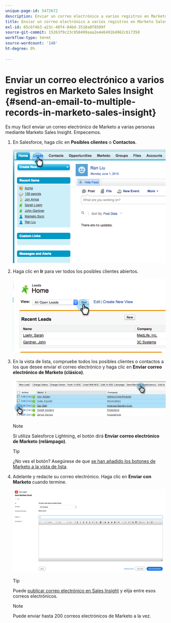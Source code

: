 ```yaml
---
unique-page-id: 5472672
description: Enviar un correo electrónico a varios registros en Marketo Sales Insight - Marketo Docs - Documentación del producto
title: Enviar un correo electrónico a varios registros en Marketo Sales Insight
exl-id: 65c6f4b3-a23c-40f4-84bd-3510a0f8509f
source-git-commit: 15263f9c23c958499aaa2e4e6491b4962c617358
workflow-type: tm+mt
source-wordcount: '148'
ht-degree: 0%

---
```


# Enviar un correo electrónico a varios registros en Marketo Sales Insight {#send-an-email-to-multiple-records-in-marketo-sales-insight}

Es muy fácil enviar un correo electrónico de Marketo a varias personas mediante Marketo Sales Insight. Empecemos.

1. En Salesforce, haga clic en **Posibles clientes** o **Contactos**.

   ![](assets/send-an-email-to-multiple-records-in-marketo-sales-insight-1.png)

1. Haga clic en **Ir** para ver todos los posibles clientes abiertos.

   ![](assets/send-an-email-to-multiple-records-in-marketo-sales-insight-2.png)

1. En la vista de lista, compruebe todos los posibles clientes o contactos a los que desee enviar el correo electrónico y haga clic en **Enviar correo electrónico de Marketo (clásico)**.

   ![](assets/send-an-email-to-multiple-records-in-marketo-sales-insight-3.png)

   >[!NOTE]
   >
   >Si utiliza Salesforce Lightning, el botón dirá **Enviar correo electrónico de Marketo (relámpago)**.

   >[!TIP]
   >
   >¿No ves el botón? Asegúrese de que [se han añadido los botones de Marketo a la vista de lista](/help/marketo/product-docs/marketo-sales-insight/msi-for-salesforce/configuration/add-bulk-action-buttons-to-salesforce-classic.md).

1. Adelante y redacte su correo electrónico. Haga clic en **Enviar con Marketo** cuando termine.

   ![](assets/send-an-email-to-multiple-records-in-marketo-sales-insight-4.png)

   >[!TIP]
   >
   >Puede [publicar correo electrónico en Sales Insight](/help/marketo/product-docs/marketo-sales-insight/msi-for-salesforce/features/actions-in-the-msi-panel/send-marketo-email/publish-an-email-to-sales-insight.md) y elija entre esos correos electrónicos.

   >[!NOTE]
   >
   >Puede enviar hasta 200 correos electrónicos de Marketo a la vez.
